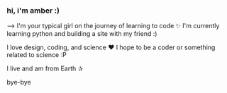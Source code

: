 ### hi, i'm amber :)  

--> I'm your typical girl on the journey of learning to code ✨ I'm currently learning python and building a site with my friend :)

I love design, coding, and science ❤︎ I hope to be a coder or something related to science :P

I live and am from Earth ✰

bye-bye
